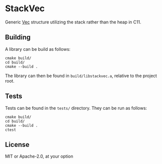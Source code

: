# StackVec
Generic [Vec](https://doc.rust-lang.org/std/vec/struct.Vec.html) structure utilizing the stack rather than the heap in C11.

## Building
A library can be build as follows:
```
cmake build/
cd build/
cmake --build .
```
The library can then be found in `build/libstackvec.a`, relative to the project root.

## Tests
Tests can be found in the `tests/` directory.
They can be run as follows:
```
cmake build/
cd build/
cmake --build .
ctest
```

## License
MIT or Apache-2.0, at your option